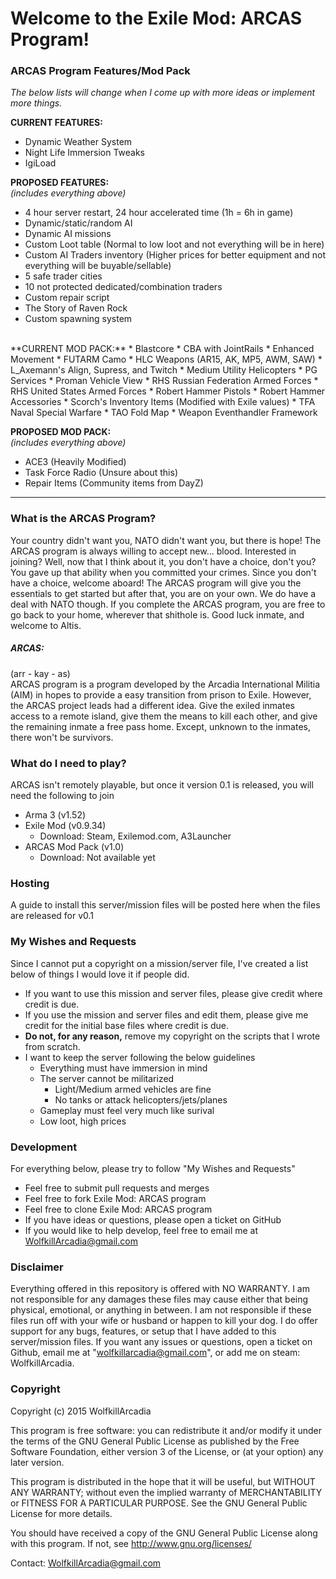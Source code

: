 # Welcome to the Exile Mod: ARCAS Program!

### ARCAS Program Features/Mod Pack
*The below lists will change when I come up with more ideas or implement more things.*
<br>

**CURRENT FEATURES:**
* Dynamic Weather System
* Night Life Immersion Tweaks
* IgiLoad

**PROPOSED FEATURES:**
<br>*(includes everything above)*
* 4 hour server restart, 24 hour accelerated time (1h = 6h in game)
* Dynamic/static/random AI
* Dynamic AI missions
* Custom Loot table (Normal to low loot and not everything will be in here)
* Custom AI Traders inventory (Higher prices for better equipment and not everything will be buyable/sellable)
* 5 safe trader cities
* 10 not protected dedicated/combination traders
* Custom repair script
* The Story of Raven Rock
* Custom spawning system

<br>
**CURRENT MOD PACK:**
* Blastcore 
* CBA with JointRails
* Enhanced Movement
* FUTARM Camo
* HLC Weapons (AR15, AK, MP5, AWM, SAW)
* L_Axemann's Align, Supress, and Twitch
* Medium Utility Helicopters
* PG Services
* Proman Vehicle View
* RHS Russian Federation Armed Forces
* RHS United States Armed Forces
* Robert Hammer Pistols
* Robert Hammer Accessories
* Scorch's Inventory Items (Modified with Exile values)
* TFA Naval Special Warfare
* TAO Fold Map
* Weapon Eventhandler Framework



**PROPOSED MOD PACK:**
<br>*(includes everything above)*
* ACE3 (Heavily Modified)
* Task Force Radio (Unsure about this)
* Repair Items (Community items from DayZ)


---

### What is the ARCAS Program?
Your country didn't want you, NATO didn't want you, but there is hope! The ARCAS program is always willing to accept new... blood. Interested in joining? Well, now that I think about it, you don't have a choice, don't you? You gave up that ability when you committed your crimes. Since you don't have a choice, welcome aboard! The ARCAS program will give you the essentials to get started but after that, you are on your own. We do have a deal with NATO though. If you complete the ARCAS program, you are free to go back to your home, wherever that shithole is. Good luck inmate, and welcome to Altis.

##### ARCAS:<br>
(arr - kay - as)<br>
ARCAS program is a program developed by the Arcadia International Militia (AIM) in hopes to provide a easy transition from prison to Exile. However, the ARCAS project leads had a different idea. Give the exiled inmates access to a remote island, give them the means to kill each other, and give the remaining inmate a free pass home. Except, unknown to the inmates, there won't be survivors.

### What do I need to play?
ARCAS isn't remotely playable, but once it version 0.1 is released, you will need the following to join
* Arma 3 (v1.52)
* Exile Mod (v0.9.34)
	* Download: Steam, Exilemod.com, A3Launcher
* ARCAS Mod Pack (v1.0)
	* Download: Not available yet

### Hosting
A guide to install this server/mission files will be posted here when the files are released for v0.1

### My Wishes and Requests
Since I cannot put a copyright on a mission/server file, I've created a list below of things I would love it if people did.
* If you want to use this mission and server files, please give credit where credit is due.
* If you use the mission and server files and edit them, please give me credit for the initial base files where credit is due.
* **Do not, for any reason,** remove my copyright on the scripts that I wrote from scratch.
* I want to keep the server following the below guidelines
	* Everything must have immersion in mind
	* The server cannot be militarized
		* Light/Medium armed vehicles are fine
		* No tanks or attack helicopters/jets/planes
	* Gameplay must feel very much like surival
	* Low loot, high prices

### Development
For everything below, please try to follow "My Wishes and Requests"
* Feel free to submit pull requests and merges
* Feel free to fork Exile Mod: ARCAS program
* Feel free to clone Exile Mod: ARCAS program
* If you have ideas or questions, please open a ticket on GitHub
* If you would like to help develop, feel free to email me at WolfkillArcadia@gmail.com

### Disclaimer
Everything offered in this repository is offered with NO WARRANTY. I am not responsible for any damages these files may cause either that being physical, emotional, or anything in between. I am not responsible if these files run off with your wife or husband or happen to kill your dog. I do offer support for any bugs, features, or setup that I have added to this server/mission files. If you want any issues or questions, open a ticket on Github, email me at "wolfkillarcadia@gmail.com", or add me on steam: WolfkillArcadia.

### Copyright
Copyright (c) 2015 WolfkillArcadia

This program is free software: you can redistribute it and/or modify
it under the terms of the GNU General Public License as published by
the Free Software Foundation, either version 3 of the License, or
(at your option) any later version.

This program is distributed in the hope that it will be useful,
but WITHOUT ANY WARRANTY; without even the implied warranty of
MERCHANTABILITY or FITNESS FOR A PARTICULAR PURPOSE.  See the
GNU General Public License for more details.

You should have received a copy of the GNU General Public License
along with this program.  If not, see <http://www.gnu.org/licenses/>

Contact: WolfkillArcadia@gmail.com
